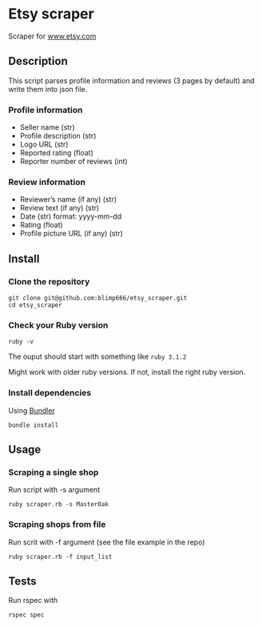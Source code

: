 # Etsy scraper

Scraper for www.etsy.com

## Description

This script parses profile information and reviews (3 pages by default) and write them into json file.

### Profile information

* Seller name (str)
* Profile description (str)
* Logo URL (str)
* Reported rating (float)
* Reporter number of reviews (int)

### Review information

* Reviewer’s name (if any) (str)
* Review text (if any) (str)
* Date (str) format: yyyy-mm-dd
* Rating (float)
* Profile picture URL (if any) (str)

## Install

### Clone the repository

```shell
git clone git@github.com:blimp666/etsy_scraper.git
cd etsy_scraper
```

### Check your Ruby version

```shell
ruby -v
```

The ouput should start with something like `ruby 3.1.2`

Might work with older ruby versions. If not, install the right ruby version.

### Install dependencies

Using [Bundler](https://github.com/bundler/bundler)

```shell
bundle install
```

## Usage

### Scraping a single shop

Run script with -s argument

```shell
ruby scraper.rb -s MasterOak
```

### Scraping shops from file

Run scrit with -f argument (see the file example in the repo)

```shell
ruby scraper.rb -f input_list
```

## Tests

Run rspec with

```shell
rspec spec
```
